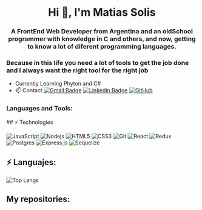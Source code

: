 <h1 align="center">Hi 👋, I'm Matias Solis</h1>
<h3 align="center">A FrontEnd Web Developer from Argentina and an oldSchool programmer with knowledge in C and others, and now, getting to know a lot of diferent programming languages. </h3>
<h3 aling ="center"> Because in this life you need a lot of tools to get the job done and I always want the right tool for the right job </h3>

- Currently Learning Phyton and C#
- 📫 Contact 
[![Gmail Badge](https://img.shields.io/badge/-maty.solis87@gmail.com-c14438?style=flat-square&logo=Gmail&logoColor=white&link=mailto:maty.solis87@gmail.com)](mailto:maty.solis87@gmail.com)
[![Linkedin Badge](https://img.shields.io/badge/-Matias_Solis-blue?style=flat-square&logo=Linkedin&logoColor=white&link=https://www.linkedin.com/in/matias-solis/)](https://www.linkedin.com/in/matias-solis/)
[![GitHub](https://img.shields.io/badge/-GitHub-181717?style=flat-square&logo=github&logoColor=white&link=https://github.com/Sir0s)](https://github.com/Sir0s)

<h3 align="left">Languages and Tools:</h3>
## ⚡ Technologies

![JavaScript](https://img.shields.io/badge/-JavaScript-black?style=flat-square&logo=javascript)
![Nodejs](https://img.shields.io/badge/-Nodejs-black?style=flat-square&logo=Node.js)
![HTML5](https://img.shields.io/badge/-HTML5-E34F26?style=flat-square&logo=html5&logoColor=white)
![CSS3](https://img.shields.io/badge/-CSS3-1572B6?style=flat-square&logo=css3)
![Git](https://img.shields.io/badge/-Git-black?style=flat-square&logo=git)
![React](https://img.shields.io/badge/react-%2320232a.svg?style=flat-square&logo=react&logoColor=%2361DAFB)
![Redux](https://img.shields.io/badge/redux-%23593d88.svg?style=flat-square&logo=redux&logoColor=white)
![Postgres](https://img.shields.io/badge/postgres-%23316192.svg?style=flat-square&logo=postgresql&logoColor=white)
![Express.js](https://img.shields.io/badge/express.js-%23404d59.svg?style=flat-square&logo=express&logoColor=%2361DAFB)
![Sequelize](https://img.shields.io/badge/Sequelize-52B0E7?style=flat-square&logo=Sequelize&logoColor=white)

## ⚡ Languajes:
![Top Langs](https://github-readme-stats.vercel.app/api/top-langs/?username=Sir0s&layout=compact)


## My repositories:



